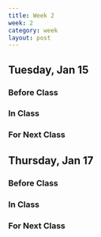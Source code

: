 ```yaml
---
title: Week 2 
week: 2
category: week
layout: post
---
```


## Tuesday, Jan 15

### Before Class

### In Class

### For Next Class


<!-- # # # # # # # # # # # # # # # # # # # # # # # # # # # -->

## Thursday, Jan 17

### Before Class

### In Class

### For Next Class


<!-- # # # # # # # # # # # # # # # # # # # # # # # # # # # -->

